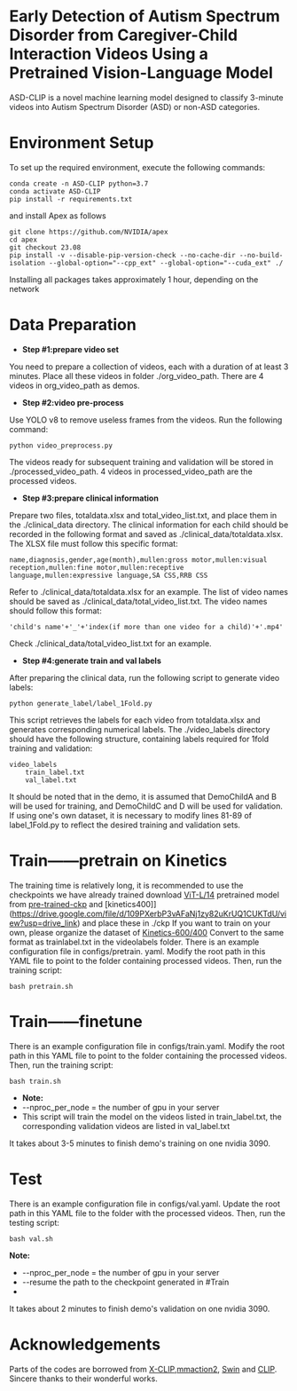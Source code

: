 
# Early Detection of Autism Spectrum Disorder from Caregiver-Child Interaction Videos Using a Pretrained Vision-Language Model




ASD-CLIP is a novel machine learning model designed to classify 3-minute videos into Autism Spectrum Disorder (ASD) or non-ASD categories.

# Environment Setup
To set up the required environment, execute the following commands:
```
conda create -n ASD-CLIP python=3.7
conda activate ASD-CLIP
pip install -r requirements.txt
```

and install Apex as follows
```
git clone https://github.com/NVIDIA/apex
cd apex
git checkout 23.08
pip install -v --disable-pip-version-check --no-cache-dir --no-build-isolation --global-option="--cpp_ext" --global-option="--cuda_ext" ./

```
Installing all packages takes approximately 1 hour, depending on the network
# Data Preparation

- **Step \#1:prepare video set**

You need to prepare a collection of videos, each with a duration of at least 3 minutes. Place all these videos in folder ./org_video_path.
There are 4 videos in org_video_path as demos.

- **Step \#2:video pre-process**  

Use YOLO v8 to remove useless frames from the videos. Run the following command:
```
python video_preprocess.py
```
The videos ready for subsequent training and validation will be stored in ./processed_video_path.
4 videos in processed_video_path are the processed videos.

-  **Step \#3:prepare clinical information**

Prepare two files, totaldata.xlsx and total_video_list.txt, and place them in the ./clinical_data directory.
The clinical information for each child should be recorded in the following format and saved as ./clinical_data/totaldata.xlsx. The XLSX file must follow this specific format:
```
name,diagnosis,gender,age(month),mullen:gross motor,mullen:visual reception,mullen:fine motor,mullen:receptive language,mullen:expressive language,SA CSS,RRB CSS
```
Refer to ./clinical_data/totaldata.xlsx for an example.
The list of video names should be saved as ./clinical_data/total_video_list.txt. The video names should follow this format:
```
'child's name'+'_'+'index(if more than one video for a child)'+'.mp4'
```
Check ./clinical_data/total_video_list.txt for an example.

-  **Step \#4:generate train and val labels**  

After preparing the clinical data, run the following script to generate video labels:
```
python generate_label/label_1Fold.py
```
This script retrieves the labels for each video from totaldata.xlsx and generates corresponding numerical labels. The ./video_labels directory should have the following structure, containing labels required for 1fold training and validation:
```
video_labels
    train_label.txt
    val_label.txt
```
It should be noted that in the demo, it is assumed that DemoChildA and B will be used for training, and DemoChildC and D will be used for validation. If using one's own dataset, it is necessary to modify lines 81-89 of label_1Fold.py to reflect the desired training and validation sets.
# Train——pretrain on Kinetics
The training time is relatively long, it is recommended to use the checkpoints we have already trained
download [ViT-L/14](https://drive.google.com/file/d/1kMB2Naa3IvTA8Yxc-2P48Gsp7upDvupx/view?usp=drive_link)
pretrained model from [pre-trained-ckp](https://drive.google.com/file/d/1-hqKYK_Q_8J_Q_zQYQ8QKXWYZ-QYQ8QK/view?usp=drive_link) and [kinetics400]](https://drive.google.com/file/d/109PXerbP3vAFaNj1zy82uKrUQ1CUKTdU/view?usp=drive_link)
and place these in ./ckp
If you want to train on your own, please organize the dataset of [Kinetics-600/400](https://arxiv.org/abs/1705.06950 ) Convert to the same format as trainlabel.txt in the videolabels folder.
There is an example configuration file in configs/pretrain. yaml. Modify the root path in this YAML file to point to the folder containing processed videos. Then, run the training script:
```
bash pretrain.sh
```
# Train——finetune
There is an example configuration file in configs/train.yaml. Modify the root path in this YAML file to point to the folder containing the processed videos. Then, run the training script:
```
bash train.sh
```
- **Note:**
- --nproc_per_node = the number of gpu in your server
- This script will train the model on the videos listed in train_label.txt, the corresponding validation videos are listed in val_label.txt

It takes about 3-5 minutes to finish demo's training on one nvidia 3090.
# Test
There is an example configuration file in configs/val.yaml. Update the root path in this YAML file to the folder with the processed videos. Then, run the testing script:
```
bash val.sh
```
**Note:**
- --nproc_per_node = the number of gpu in your server
- --resume the path to the checkpoint generated in #Train
- 
It takes about 2 minutes to finish demo's validation on one nvidia 3090.


# Acknowledgements
Parts of the codes are borrowed from [X-CLIP](https://github.com/microsoft/VideoX/tree/master/X-CLIP),[mmaction2](https://github.com/open-mmlab/mmaction2), [Swin](https://github.com/microsoft/Swin-Transformer) and [CLIP](https://github.com/openai/CLIP). Sincere thanks to their wonderful works.
